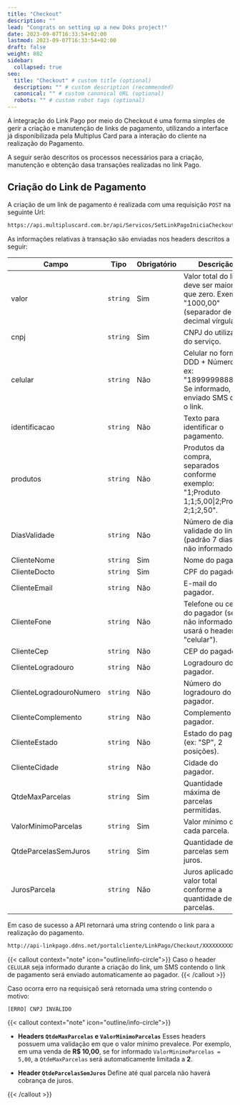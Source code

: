 ```yaml
---
title: "Checkout"
description: ""
lead: "Congrats on setting up a new Doks project!"
date: 2023-09-07T16:33:54+02:00
lastmod: 2023-09-07T16:33:54+02:00
draft: false
weight: 802
sidebar:
  collapsed: true
seo:
  title: "Checkout" # custom title (optional)
  description: "" # custom description (recommended)
  canonical: "" # custom canonical URL (optional)
  robots: "" # custom robot tags (optional)
---
```

A integração do Link Pago por meio do Checkout é uma forma simples de gerir a criação e manutenção de links de pagamento, utilizando a interface já disponibilizada pela Multiplus Card para a interação do cliente na realização do Pagamento.

A seguir serão descritos os processos necessários para a criação, manutenção e obtenção dasa transações realizadas no link Pago.

## Criação do Link de Pagamento

A criação de um link de pagamento é realizada com uma requisição `POST` na seguinte Url:

```txt {title="URL da API"}
https://api.multipluscard.com.br/api/Servicos/SetLinkPagoIniciaCheckout
```

As informações relativas à transação são enviadas nos headers descritos a seguir:

| Campo                       | Tipo    | Obrigatório | Descrição |
|------------------------------|---------|-------------|-----------|
| valor                        | `string`  | Sim     | Valor total do link, deve ser maior que zero. Exemplo: "1000,00" (separador de decimal vírgula). |
| cnpj                         | `string`  | Sim     | CNPJ do utilizador do serviço. |
| celular                      | `string`  | Não     | Celular no formato DDD + Número, ex: "18999998888". Se informado, será enviado SMS com o link. |
| identificacao                | `string`  | Não     | Texto para identificar o pagamento. |
| produtos                     | `string`  | Não     | Produtos da compra, separados conforme exemplo: "1;Produto 1;1;5,00\|2;Produto 2;1;2,50". |
| DiasValidade                 | `string`  | Não     | Número de dias de validade do link (padrão 7 dias, se não informado). |
| ClienteNome                  | `string`  | Sim     | Nome do pagador. |
| ClienteDocto                 | `string`  | Sim     | CPF do pagador. |
| ClienteEmail                 | `string`  | Não     | E-mail do pagador. |
| ClienteFone                  | `string`  | Não     | Telefone ou celular do pagador (se não informado, usará o header "celular"). |
| ClienteCep                   | `string`  | Não     | CEP do pagador. |
| ClienteLogradouro            | `string`  | Não     | Logradouro do pagador. |
| ClienteLogradouroNumero      | `string`  | Não     | Número do logradouro do pagador. |
| ClienteComplemento           | `string`  | Não     | Complemento do pagador. |
| ClienteEstado                | `string`  | Não     | Estado do pagador (ex: "SP", 2 posições). |
| ClienteCidade                | `string`  | Não     | Cidade do pagador. |
| QtdeMaxParcelas              | `string`  | Sim     | Quantidade máxima de parcelas permitidas. |
| ValorMinimoParcelas          | `string`  | Sim     | Valor mínimo de cada parcela. |
| QtdeParcelasSemJuros         | `string`  | Sim     | Quantidade de parcelas sem juros. |
| JurosParcela                 | `string`  | Não     | Juros aplicados no valor total conforme a quantidade de parcelas. |

Em caso de sucesso a API retornará uma string contendo o link para a realização do pagamento.

```txt {title="Exemplo de Retorno"}
http://api-linkpago.ddns.net/portalcliente/LinkPago/Checkout/XXXXXXXXXXXXXXXXX
```

{{< callout context="note" icon="outline/info-circle">}}
  Caso o header `CELULAR` seja informado durante a criação do link, um SMS contendo o link de pagamento será enviado automaticamente ao pagador.
{{< /callout >}}


Caso ocorra erro na requisiçaõ será retornada uma string contendo o motivo:

```txt {title="Exemplo de Retorno com Erro"}
[ERRO] CNPJ INVÁLIDO
```

{{< callout context="note" icon="outline/info-circle">}}
- **Headers `QtdeMaxParcelas` e `ValorMinimoParcelas`**
  Esses headers possuem uma validação em que o valor mínimo prevalece.
  Por exemplo, em uma venda de **R$ 10,00**, se for informado `ValorMinimoParcelas = 5,00`, a `QtdeMaxParcelas` será automaticamente limitada a **2**.

- **Header `QtdeParcelasSemJuros`**
  Define até qual parcela não haverá cobrança de juros.

{{< /callout >}}
